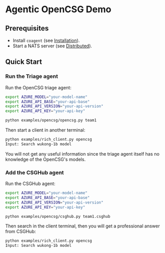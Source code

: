 # Agentic OpenCSG Demo


## Prerequisites

- Install `coagent` (see [Installation](../../README.md#installation)).
- Start a NATS server (see [Distributed](../../README.md#distributed)).


## Quick Start

### Run the Triage agent

Run the OpenCSG triage agent:

```bash
export AZURE_MODEL="your-model-name"
export AZURE_API_BASE="your-api-base"
export AZURE_API_VERSION="your-api-version"
export AZURE_API_KEY="your-api-key"

python examples/opencsg/opencsg.py team1
```

Then start a client in another terminal:

```bash
python examples/rich_client.py opencsg
Input: Search wukong-1b model
```

You will not get any useful information since the triage agent itself has no knowledge of the OpenCSG's models.

### Add the CSGHub agent

Run the CSGHub agent:

```bash
export AZURE_MODEL="your-model-name"
export AZURE_API_BASE="your-api-base"
export AZURE_API_VERSION="your-api-version"
export AZURE_API_KEY="your-api-key"

python examples/opencsg/csghub.py team1.csghub
```

Then search in the client terminal, then you will get a professional answer from CSGHub:

```bash
python examples/rich_client.py opencsg
Input: Search wukong-1b model
```
